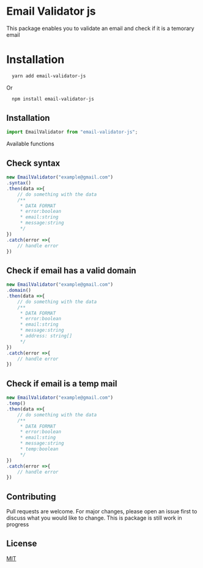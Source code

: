 
# Email Validator js

This package enables you to validate an email and check if it is a temorary email
# Installation



```bash
  yarn add email-validator-js
```

Or

```bash
  npm install email-validator-js
```


## Installation
```javascript
import EmailValidator from "email-validator-js";
```

Available functions

## Check syntax

```javascript
new EmailValidator("example@gmail.com")
.syntax()
.then(data =>{
    // do something with the data
    /**
     * DATA FORMAT
     * error:boolean
     * email:string
     * message:string
     */
})
.catch(error =>{
    // handle error
})
```
## Check if email has a valid domain

```javascript
new EmailValidator("example@gmail.com")
.domain()
.then(data =>{
    // do something with the data
    /**
     * DATA FORMAT
     * error:boolean
     * email:string
     * message:string
     * address: string[]
     */
})
.catch(error =>{
    // handle error
})
```

## Check if email is a temp mail

```javascript
new EmailValidator("example@gmail.com")
.temp()
.then(data =>{
    // do something with the data
    /**
     * DATA FORMAT
     * error:boolean
     * email:sting
     * message:string
     * temp:boolean
     */
})
.catch(error =>{
    // handle error
})
```

## Contributing
Pull requests are welcome. For major changes, please open an issue first to discuss what you would like to change.
This is package is still work in progress

## License
[MIT](https://choosealicense.com/licenses/mit/)
